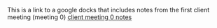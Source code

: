 This is a link to a google docks that includes notes from the first client meeting (meeting 0)
[client meeting 0 notes](https://docs.google.com/document/d/17ktYHzFEkjsh6DAo3TnnFM3qTD1AYKQxL2xz1f65SRQ/edit)
